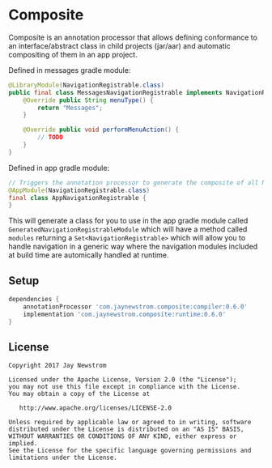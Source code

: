 Composite
=========

Composite is an annotation processor that allows defining conformance to an interface/abstract class in child projects (jar/aar) and
automatic compositing of them in an app project.

Defined in messages gradle module:
```java
@LibraryModule(NavigationRegistrable.class)
public final class MessagesNavigationRegistrable implements NavigationRegistrable {
    @Override public String menuType() {
        return "Messages";
    }

    @Override public void performMenuAction() {
        // TODO
    }
}
```

Defined in app gradle module:
```java
// Triggers the annotation processor to generate the composite of all NavigationRegistrable library modules.
@AppModule(NavigationRegistrable.class)
final class AppNavigationRegistrable {
}
```

This will generate a class for you to use in the app gradle module called `GeneratedNavigationRegistrableModule` which will have a
method called `modules` returning a `Set<NavigationRegistrable>` which will allow you to handle navigation in a generic way where
the navigation modules included at build time are automically handled at runtime.

Setup
------------
```groovy
dependencies {
    annotationProcessor 'com.jaynewstrom.composite:compiler:0.6.0'
    implementation 'com.jaynewstrom.composite:runtime:0.6.0'
}
```

License
-------

    Copyright 2017 Jay Newstrom

    Licensed under the Apache License, Version 2.0 (the "License");
    you may not use this file except in compliance with the License.
    You may obtain a copy of the License at

       http://www.apache.org/licenses/LICENSE-2.0

    Unless required by applicable law or agreed to in writing, software
    distributed under the License is distributed on an "AS IS" BASIS,
    WITHOUT WARRANTIES OR CONDITIONS OF ANY KIND, either express or implied.
    See the License for the specific language governing permissions and
    limitations under the License.
